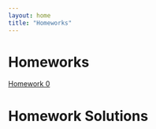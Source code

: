 ```yaml
---
layout: home
title: "Homeworks"
---
```


# Homeworks

[Homework 0](./Homework/PS0.pdf)

# Homework Solutions


